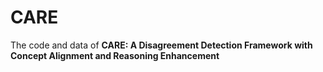 # CARE
The code and data of **CARE: A Disagreement Detection Framework with Concept Alignment and Reasoning Enhancement**
